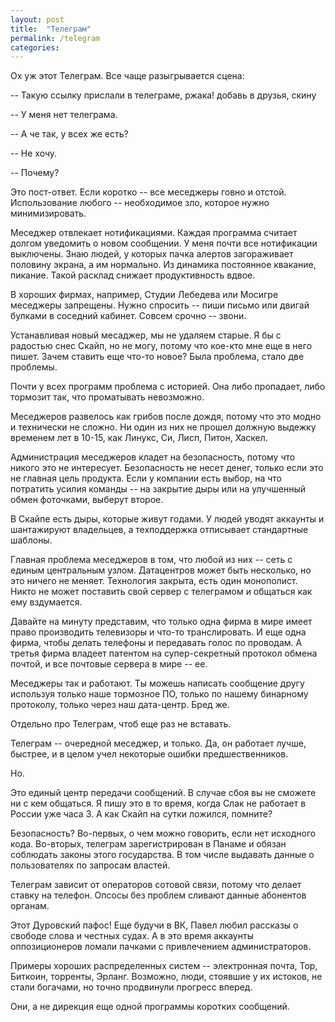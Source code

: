 ```yaml
---
layout: post
title:  "Телеграм"
permalink: /telegram
categories:
---
```


Ох уж этот Телеграм. Все чаще разыгрывается сцена:

-- Такую ссылку прислали в телеграме, ржака! добавь в друзья, скину

-- У меня нет телеграма.

-- А че так, у всех же есть?

-- Не хочу.

-- Почему?

Это пост-ответ. Если коротко -- все меседжеры говно и отстой. Использование
любого -- необходимое зло, которое нужно минимизировать.

Меседжер отвлекает нотификациями. Каждая программа считает долгом уведомить о
новом сообщении. У меня почти все нотификации выключены. Знаю людей, у которых
пачка алертов загораживает половину экрана, а им нормально. Из динамика
постоянное квакание, пикание. Такой расклад снижает продуктивность вдвое.

В хороших фирмах, например, Студии Лебедева или Мосигре меседжеры
запрещены. Нужно спросить -- пиши письмо или двигай булками в соседний
кабинет. Совсем срочно -- звони.

Устанавливая новый месаджер, мы не удаляем старые. Я бы с радостью снес Скайп,
но не могу, потому что кое-кто мне еще в него пишет. Зачем ставить еще что-то
новое? Была проблема, стало две проблемы.

Почти у всех программ проблема с историей. Она либо пропадает, либо тормозит
так, что проматывать невозможно.

Меседжеров развелось как грибов после дождя, потому что это модно и технически
не сложно. Ни один из них не прошел должную выдежку временем лет в 10-15, как
Линукс, Си, Лисп, Питон, Хаскел.

Администрация меседжеров кладет на безопасность, потому что никого это не
интересует. Безопасность не несет денег, только если это не главная цель
продукта. Если у компании есть выбор, на что потратить усилия команды -- на
закрытие дыры или на улучшенный обмен фоточками, выберут второе.

В Скайпе есть дыры, которые живут годами. У людей уводят аккаунты и шантажируют
владельцев, а техподдержка отписывает стандартные шаблоны.

Главная проблема меседжеров в том, что любой из них -- сеть с единым центральным
узлом. Датацентров может быть несколько, но это ничего не меняет. Технология
закрыта, есть один монополист. Никто не может поставить свой сервер с телеграмом
и общаться как ему вздумается.

Давайте на минуту представим, что только одна фирма в мире имеет право
производить телевизоры и что-то транслировать. И еще одна фирма, чтобы делать
телефоны и передавать голос по проводам. А третья фирма владеет патентом на
супер-секретный протокол обмена почтой, и все почтовые сервера в мире -- ее.

Меседжеры так и работают. Ты можешь написать сообщение другу используя только
наше тормозное ПО, только по нашему бинарному протоколу, только через наш
дата-центр. Бред же.

Отдельно про Телеграм, чтоб еще раз не вставать.

Телеграм -- очередной меседжер, и только. Да, он работает лучше, быстрее, и в
целом учел некоторые ошибки предшественников.

Но.

Это единый центр передачи сообщений. В случае сбоя вы не сможете ни с кем
общаться. Я пишу это в то время, когда Слак не работает в России уже часа 3. А
как Скайп на сутки ложился, помните?

Безопасность? Во-первых, о чем можно говорить, если нет исходного
кода. Во-вторых, телеграм зарегистрирован в Панаме и обязан соблюдать законы
этого государства. В том числе выдавать данные о пользователях по запросам
властей.

Телеграм зависит от операторов сотовой связи, потому что делает ставку на
телефон. Опсосы без проблем сливают данные абонентов органам.

Этот Дуровский пафос! Еще будучи в ВК, Павел любил рассказы о свободе слова и
честных судах. А в это время аккаунты оппозиционеров ломали пачками с
привлечением администраторов.

Примеры хороших распределенных систем -- электронная почта, Тор, Биткоин,
торренты, Эрланг. Возможно, люди, стоявшие у их истоков, не стали богачами, но
точно продвинули прогресс вперед.

Они, а не дирекция еще одной программы коротких сообщений.
